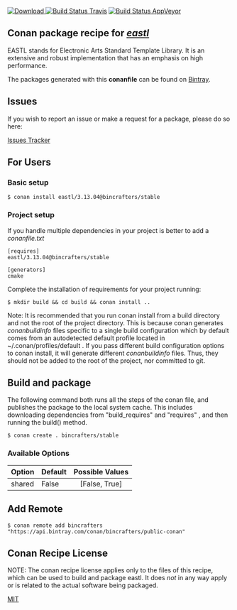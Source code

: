 [![Download](https://api.bintray.com/packages/bincrafters/public-conan/eastl%3Abincrafters/images/download.svg) ](https://bintray.com/bincrafters/public-conan/eastl%3Abincrafters/_latestVersion)
[![Build Status Travis](https://travis-ci.com/bincrafters/conan-eastl.svg?branch=stable%2F3.13.04)](https://travis-ci.com/bincrafters/conan-eastl)
[![Build Status AppVeyor](https://ci.appveyor.com/api/projects/status/github/bincrafters/conan-eastl?branch=stable%2F3.13.04&svg=true)](https://ci.appveyor.com/project/bincrafters/conan-eastl)

## Conan package recipe for [*eastl*](https://github.com/electronicarts/EASTL)

EASTL stands for Electronic Arts Standard Template Library. It is an extensive and robust implementation that has an emphasis on high performance.

The packages generated with this **conanfile** can be found on [Bintray](https://bintray.com/bincrafters/public-conan/eastl%3Abincrafters).


## Issues

If you wish to report an issue or make a request for a package, please do so here:

[Issues Tracker](https://github.com/bincrafters/community/issues)


## For Users

### Basic setup

    $ conan install eastl/3.13.04@bincrafters/stable

### Project setup

If you handle multiple dependencies in your project is better to add a *conanfile.txt*

    [requires]
    eastl/3.13.04@bincrafters/stable

    [generators]
    cmake

Complete the installation of requirements for your project running:

    $ mkdir build && cd build && conan install ..

Note: It is recommended that you run conan install from a build directory and not the root of the project directory.  This is because conan generates *conanbuildinfo* files specific to a single build configuration which by default comes from an autodetected default profile located in ~/.conan/profiles/default .  If you pass different build configuration options to conan install, it will generate different *conanbuildinfo* files.  Thus, they should not be added to the root of the project, nor committed to git.


## Build and package

The following command both runs all the steps of the conan file, and publishes the package to the local system cache.  This includes downloading dependencies from "build_requires" and "requires" , and then running the build() method.

    $ conan create . bincrafters/stable


### Available Options
| Option        | Default | Possible Values  |
| ------------- |:----------------- |:------------:|
| shared      | False |  [False, True] |


## Add Remote

    $ conan remote add bincrafters "https://api.bintray.com/conan/bincrafters/public-conan"


## Conan Recipe License

NOTE: The conan recipe license applies only to the files of this recipe, which can be used to build and package eastl.
It does *not* in any way apply or is related to the actual software being packaged.

[MIT](https://github.com/bincrafters/conan-eastl/blob/stable/3.13.04/LICENSE.md)
